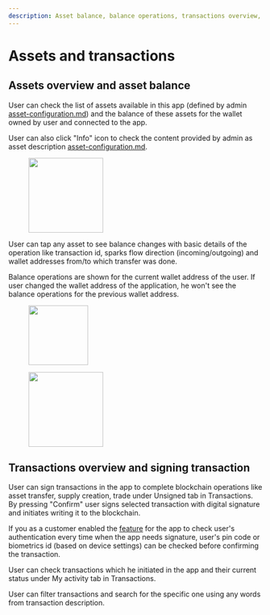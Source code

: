 ```yaml
---
description: Asset balance, balance operations, transactions overview, signing transactions
---
```


# Assets and transactions

## Assets overview and asset balance

User can check the list of assets available in this app (defined by admin [asset-configuration.md](../admin-user-guide/app-configuration/asset-configuration.md "mention")) and the balance of these assets for the wallet owned by user and connected to the app.

User can also click "Info" icon to check the content provided by admin as asset description [asset-configuration.md](../admin-user-guide/app-configuration/asset-configuration.md "mention").

<figure><img src="../.gitbook/assets/MicrosoftTeams-image (17).png" alt="" width="148"><figcaption></figcaption></figure>

User can tap any asset to see balance changes with basic details of the operation like transaction id, sparks flow direction (incoming/outgoing) and wallet addresses from/to which transfer was done.&#x20;

Balance operations are shown for the current wallet address of the user. If user changed the wallet address of the application, he won't see the balance operations for the previous wallet address.

<div>

<figure><img src="../.gitbook/assets/MicrosoftTeams-image (18).png" alt="" width="118"><figcaption></figcaption></figure>

 

<figure><img src="../.gitbook/assets/MicrosoftTeams-image (19).png" alt="" width="148"><figcaption></figcaption></figure>

</div>

## Transactions overview and signing transaction

User can sign transactions in the app to complete blockchain operations like asset transfer, supply creation, trade under Unsigned tab in Transactions. By pressing "Confirm" user signs selected transaction with digital signature and initiates writing it to the blockchain.

If you as a customer enabled the [feature](../admin-user-guide/app-configuration/#core-module) for the app to check user's authentication every time when the app needs signature, user's pin code or biometrics id (based on device settings) can be checked before confirming the transaction.

User can check transactions which he initiated in the app and their current status under My activity tab in Transactions.

User can filter transactions and search for the specific one using any words from transaction description.

<div>

<figure><img src="../.gitbook/assets/MicrosoftTeams-image (4).png" alt=""><figcaption></figcaption></figure>

 

<figure><img src="../.gitbook/assets/MicrosoftTeams-image (3).png" alt=""><figcaption></figcaption></figure>

 

<figure><img src="../.gitbook/assets/MicrosoftTeams-image (2).png" alt=""><figcaption></figcaption></figure>

</div>

